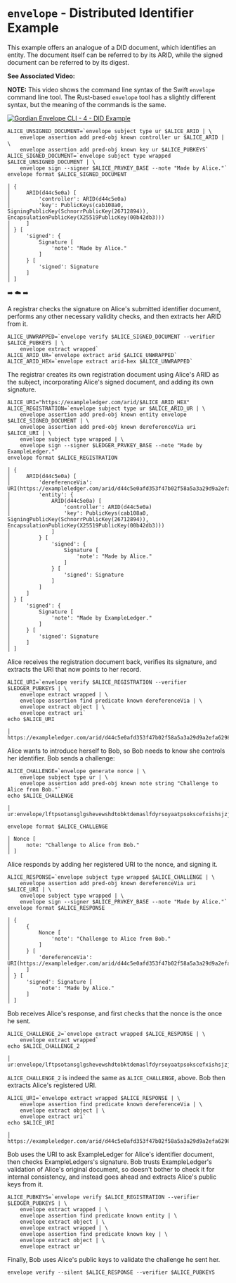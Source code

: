 # `envelope` - Distributed Identifier Example

This example offers an analogue of a DID document, which identifies an entity. The document itself can be referred to by its ARID, while the signed document can be referred to by its digest.

**See Associated Video:**

**NOTE:** This video shows the command line syntax of the Swift `envelope` command line tool. The Rust-based `envelope` tool has a slightly different syntax, but the meaning of the commands is the same.

[![Gordian Envelope CLI - 4 - DID Example](https://img.youtube.com/vi/Dvs2CT60_uI/mqdefault.jpg)](https://www.youtube.com/watch?v=Dvs2CT60_uI)

```
ALICE_UNSIGNED_DOCUMENT=`envelope subject type ur $ALICE_ARID | \
    envelope assertion add pred-obj known controller ur $ALICE_ARID | \
    envelope assertion add pred-obj known key ur $ALICE_PUBKEYS`
ALICE_SIGNED_DOCUMENT=`envelope subject type wrapped $ALICE_UNSIGNED_DOCUMENT | \
    envelope sign --signer $ALICE_PRVKEY_BASE --note "Made by Alice."`
envelope format $ALICE_SIGNED_DOCUMENT

│ {
│     ARID(d44c5e0a) [
│         'controller': ARID(d44c5e0a)
│         'key': PublicKeys(cab108a0, SigningPublicKey(SchnorrPublicKey(26712894)), EncapsulationPublicKey(X25519PublicKey(00b42db3)))
│     ]
│ } [
│     'signed': {
│         Signature [
│             'note': "Made by Alice."
│         ]
│     } [
│         'signed': Signature
│     ]
│ ]
```

➡️ ☁️ ➡️

A registrar checks the signature on Alice's submitted identifier document, performs any other necessary validity checks, and then extracts her ARID from it.

```
ALICE_UNWRAPPED=`envelope verify $ALICE_SIGNED_DOCUMENT --verifier $ALICE_PUBKEYS | \
    envelope extract wrapped`
ALICE_ARID_UR=`envelope extract arid $ALICE_UNWRAPPED`
ALICE_ARID_HEX=`envelope extract arid-hex $ALICE_UNWRAPPED`
```

The registrar creates its own registration document using Alice's ARID as the subject, incorporating Alice's signed document, and adding its own signature.

```
ALICE_URI="https://exampleledger.com/arid/$ALICE_ARID_HEX"
ALICE_REGISTRATION=`envelope subject type ur $ALICE_ARID_UR | \
    envelope assertion add pred-obj known entity envelope $ALICE_SIGNED_DOCUMENT | \
    envelope assertion add pred-obj known dereferenceVia uri $ALICE_URI | \
    envelope subject type wrapped | \
    envelope sign --signer $LEDGER_PRVKEY_BASE --note "Made by ExampleLedger."`
envelope format $ALICE_REGISTRATION

│ {
│     ARID(d44c5e0a) [
│         'dereferenceVia': URI(https://exampleledger.com/arid/d44c5e0afd353f47b02f58a5a3a29d9a2efa6298692f896cd2923268599a0d0f)
│         'entity': {
│             ARID(d44c5e0a) [
│                 'controller': ARID(d44c5e0a)
│                 'key': PublicKeys(cab108a0, SigningPublicKey(SchnorrPublicKey(26712894)), EncapsulationPublicKey(X25519PublicKey(00b42db3)))
│             ]
│         } [
│             'signed': {
│                 Signature [
│                     'note': "Made by Alice."
│                 ]
│             } [
│                 'signed': Signature
│             ]
│         ]
│     ]
│ } [
│     'signed': {
│         Signature [
│             'note': "Made by ExampleLedger."
│         ]
│     } [
│         'signed': Signature
│     ]
│ ]
```

Alice receives the registration document back, verifies its signature, and extracts the URI that now points to her record.

```
ALICE_URI=`envelope verify $ALICE_REGISTRATION --verifier $LEDGER_PUBKEYS | \
    envelope extract wrapped | \
    envelope assertion find predicate known dereferenceVia | \
    envelope extract object | \
    envelope extract uri`
echo $ALICE_URI

│ https://exampleledger.com/arid/d44c5e0afd353f47b02f58a5a3a29d9a2efa6298692f896cd2923268599a0d0f
```

Alice wants to introduce herself to Bob, so Bob needs to know she controls her identifier. Bob sends a challenge:

```
ALICE_CHALLENGE=`envelope generate nonce | \
    envelope subject type ur | \
    envelope assertion add pred-obj known note string "Challenge to Alice from Bob."`
echo $ALICE_CHALLENGE

│ ur:envelope/lftpsotansglgshevewshdtobktdemaslfdyrsoyaatpsokscefxishsjzjzihjtioihcxjyjlcxfpjziniaihcxiyjpjljncxfwjliddmbtcavsrl
```

```
envelope format $ALICE_CHALLENGE

│ Nonce [
│     note: "Challenge to Alice from Bob."
│ ]
```

Alice responds by adding her registered URI to the nonce, and signing it.

```
ALICE_RESPONSE=`envelope subject type wrapped $ALICE_CHALLENGE | \
    envelope assertion add pred-obj known dereferenceVia uri $ALICE_URI | \
    envelope subject type wrapped | \
    envelope sign --signer $ALICE_PRVKEY_BASE --note "Made by Alice."`
envelope format $ALICE_RESPONSE

│ {
│     {
│         Nonce [
│             'note': "Challenge to Alice from Bob."
│         ]
│     } [
│         'dereferenceVia': URI(https://exampleledger.com/arid/d44c5e0afd353f47b02f58a5a3a29d9a2efa6298692f896cd2923268599a0d0f)
│     ]
│ } [
│     'signed': Signature [
│         'note': "Made by Alice."
│     ]
│ ]
```

Bob receives Alice's response, and first checks that the nonce is the once he sent.
```
ALICE_CHALLENGE_2=`envelope extract wrapped $ALICE_RESPONSE | \
    envelope extract wrapped`
echo $ALICE_CHALLENGE_2

│ ur:envelope/lftpsotansglgshevewshdtobktdemaslfdyrsoyaatpsokscefxishsjzjzihjtioihcxjyjlcxfpjziniaihcxiyjpjljncxfwjliddmbtcavsrl
```

`ALICE_CHALLENGE_2` is indeed the same as `ALICE_CHALLENGE`, above. Bob then extracts Alice's registered URI.

```
ALICE_URI=`envelope extract wrapped $ALICE_RESPONSE | \
    envelope assertion find predicate known dereferenceVia | \
    envelope extract object | \
    envelope extract uri`
echo $ALICE_URI

│ https://exampleledger.com/arid/d44c5e0afd353f47b02f58a5a3a29d9a2efa6298692f896cd2923268599a0d0f
```

Bob uses the URI to ask ExampleLedger for Alice's identifier document, then checks ExampleLedgers's signature. Bob trusts ExampleLedger's validation of Alice's original document, so doesn't bother to check it for internal consistency, and instead goes ahead and extracts Alice's public keys from it.

```
ALICE_PUBKEYS=`envelope verify $ALICE_REGISTRATION --verifier $LEDGER_PUBKEYS | \
    envelope extract wrapped | \
    envelope assertion find predicate known entity | \
    envelope extract object | \
    envelope extract wrapped | \
    envelope assertion find predicate known key | \
    envelope extract object | \
    envelope extract ur`
```

Finally, Bob uses Alice's public keys to validate the challenge he sent her.

```
envelope verify --silent $ALICE_RESPONSE --verifier $ALICE_PUBKEYS
```
